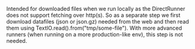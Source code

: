 Intended for downloaded files when we run locally as the DirectRunner does not support fetching over http(s).
So as a separate step we first download datafiles (json or json.gz) needed from the web and then read them using TextIO.read().from("tmp/some-file").
With more advanced runners (when running on a more production-like env), this step is not needed.